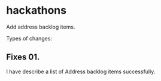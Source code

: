 # hackathons
Add address backlog items.

Types of changes:

## Fixes 01.
   I have describe a list of Address backlog items successfully.
